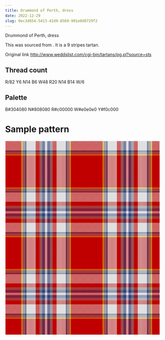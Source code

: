 ```yaml
---
title: Drummond of Perth, dress
date: 2022-12-29
slug: 0ec3d854-5413-41d9-8569-991e0d0729f2
---
```

Drummond of Perth, dress

This was sourced from <no value>.  It is a 9 stripes tartan.

Original link http://www.weddslist.com/cgi-bin/tartans/pg.pl?source=sts

## Thread count
R/82 Y6 N14 B6 W48 R20 N14 B14 W/6

## Palette
B#304080 N#808080 R#c00000 W#e0e0e0 Y#f0c000

# Sample pattern

![Tartan detail](tartan.png "R/82 Y6 N14 B6 W48 R20 N14 B14 W/6 tartan")